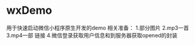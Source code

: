 # wxDemo
用于快速启动微信小程序原生开发的demo
相关准备：
  1.部分图片
  2.mp3一首
  3.mp4一部 链接
  4.微信登录获取用户信息和到服务器获取opened的封装
  
